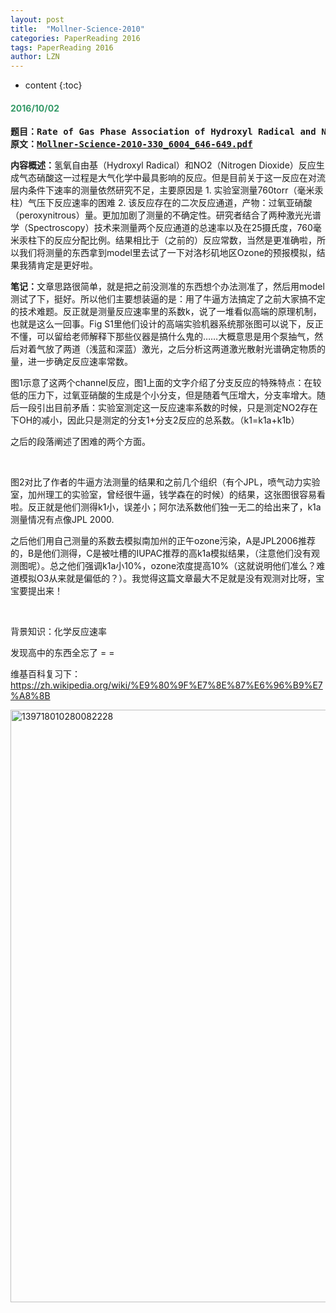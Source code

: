 ```yaml
---
layout: post
title:  "Mollner-Science-2010" 
categories: PaperReading 2016
tags: PaperReading 2016
author: LZN
---
```


* content
{:toc}

<h4><span style="color: #339966;"><strong>2016/10/02</strong></span></h4>
<pre><strong>题目：Rate of Gas Phase Association of Hydroxyl Radical and Nitrogen Dioxide</strong>
<strong>原文：<a href="http://202.116.70.21/L_Zealot/workspace/paperhub/warehouse/Mollner-Science-2010-330_6004_646-649.pdf">Mollner-Science-2010-330_6004_646-649.pdf</a></strong></pre>
<strong>内容概述：</strong>氢氧自由基（Hydroxyl Radical）和NO2（Nitrogen Dioxide）反应生成气态硝酸这一过程是大气化学中最具影响的反应。但是目前关于这一反应在对流层内条件下速率的测量依然研究不足，主要原因是 1. 实验室测量760torr（毫米汞柱）气压下反应速率的困难 2. 该反应存在的二次反应通道，产物：过氧亚硝酸（peroxynitrous）量。更加加剧了测量的不确定性。研究者结合了两种激光光谱学（Spectroscopy）技术来测量两个反应通道的总速率以及在25摄氏度，760毫米汞柱下的反应分配比例。结果相比于（之前的）反应常数，当然是更准确啦，所以我们将测量的东西拿到model里去试了一下对洛杉矶地区Ozone的预报模拟，结果我猜肯定是更好啦。

<strong>笔记：</strong>文章思路很简单，就是把之前没测准的东西想个办法测准了，然后用model测试了下，挺好。所以他们主要想装逼的是：用了牛逼方法搞定了之前大家搞不定的技术难题。反正就是测量反应速率里的系数k，说了一堆看似高端的原理机制，也就是这么一回事。Fig S1里他们设计的高端实验机器系统那张图可以说下，反正不懂，可以留给老师解释下那些仪器是搞什么鬼的……大概意思是用个泵抽气，然后对着气放了两道（浅蓝和深蓝）激光，之后分析这两道激光散射光谱确定物质的量，进一步确定反应速率常数。

图1示意了这两个channel反应，图1上面的文字介绍了分支反应的特殊特点：在较低的压力下，过氧亚硝酸的生成是个小分支，但是随着气压增大，分支率增大。随后一段引出目前矛盾：实验室测定这一反应速率系数的时候，只是测定NO2存在下OH的减小，因此只是测定的分支1+分支2反应的总系数。（k1=k1a+k1b）

之后的段落阐述了困难的两个方面。

&nbsp;

图2对比了作者的牛逼方法测量的结果和之前几个组织（有个JPL，喷气动力实验室，加州理工的实验室，曾经很牛逼，钱学森在的时候）的结果，这张图很容易看啦。反正就是他们测得k1小，误差小；阿尔法系数他们独一无二的给出来了，k1a测量情况有点像JPL 2000.

之后他们用自己测量的系数去模拟南加州的正午ozone污染，A是JPL2006推荐的，B是他们测得，C是被吐槽的IUPAC推荐的高k1a模拟结果，（注意他们没有观测图呢）。总之他们强调k1a小10%，ozone浓度提高10%（这就说明他们准么？难道模拟O3从来就是偏低的？）。我觉得这篇文章最大不足就是没有观测对比呀，宝宝要提出来！

&nbsp;

背景知识：化学反应速率

发现高中的东西全忘了 = =

维基百科复习下：https://zh.wikipedia.org/wiki/%E9%80%9F%E7%8E%87%E6%96%B9%E7%A8%8B

<a href="https://raw.githubusercontent.com/Novarizark/Novarizark.github.io/masthttps://raw.githubusercontent.com/Novarizark/Novarizark.github.io/master/uploads/2016/10/139718010280082228.jpg"><img class="alignnone wp-image-866 size-full" src="https://raw.githubusercontent.com/Novarizark/Novarizark.github.io/masthttps://raw.githubusercontent.com/Novarizark/Novarizark.github.io/master/uploads/2016/10/139718010280082228-e1476131794502.jpg" alt="139718010280082228" width="1280" height="948" /><span id="transmark" style="display: none; width: 0px; height: 0px;"></span></a>

&nbsp;